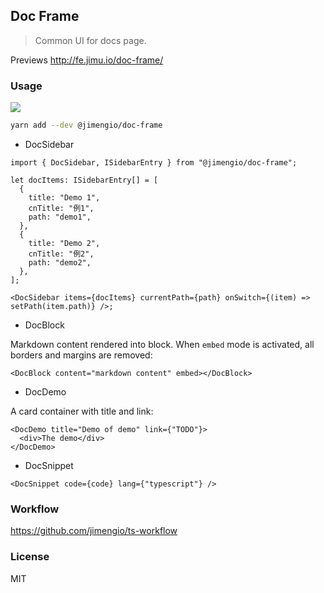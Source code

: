 ## Doc Frame

> Common UI for docs page.

Previews http://fe.jimu.io/doc-frame/

### Usage

![](https://img.shields.io/npm/v/@jimengio/doc-frame.svg?style=flat-square)

```bash
yarn add --dev @jimengio/doc-frame
```

- DocSidebar

```tsx
import { DocSidebar, ISidebarEntry } from "@jimengio/doc-frame";

let docItems: ISidebarEntry[] = [
  {
    title: "Demo 1",
    cnTitle: "例1",
    path: "demo1",
  },
  {
    title: "Demo 2",
    cnTitle: "例2",
    path: "demo2",
  },
];

<DocSidebar items={docItems} currentPath={path} onSwitch={(item) => setPath(item.path)} />;
```

- DocBlock

Markdown content rendered into block. When `embed` mode is activated, all borders and margins are removed:

```tsx
<DocBlock content="markdown content" embed></DocBlock>
```

- DocDemo

A card container with title and link:

```tsx
<DocDemo title="Demo of demo" link={"TODO"}>
  <div>The demo</div>
</DocDemo>
```

- DocSnippet

```tsx
<DocSnippet code={code} lang={"typescript"} />
```

### Workflow

https://github.com/jimengio/ts-workflow

### License

MIT
